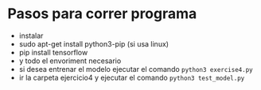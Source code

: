 # Pasos para correr programa

- instalar
- sudo apt-get install python3-pip (si usa linux)
- pip install tensorflow
- y todo el envoriment necesario
- si desea entrenar el modelo ejecutar el comando `python3 exercise4.py`
- ir la carpeta ejercicio4 y ejecutar el comando `python3 test_model.py`